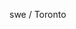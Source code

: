 swe / Toronto

<!-- ![](https://tenor.com/view/steins-gate-anime-manga-japanese-anime-japanese-manga-gif-9195419.gif) -->


<!-- ![visitors count](https://visitors-by-url-pls-dont-use-this-in-your-repo.vercel.app/nquxii-github-readme) -->
